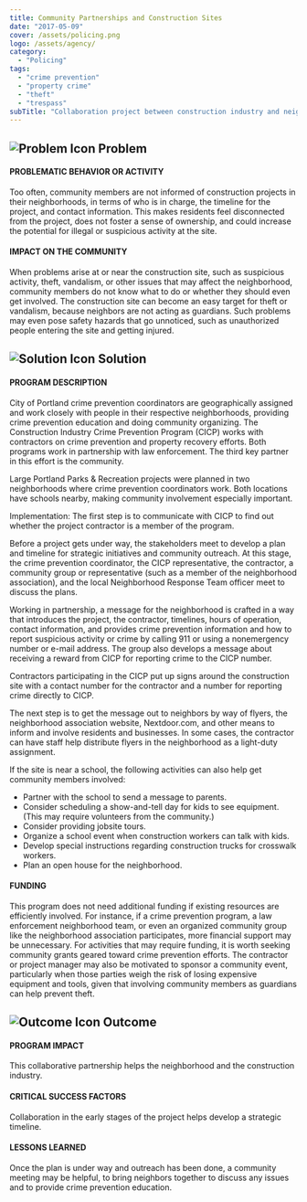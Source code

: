 ```yaml
---
title: Community Partnerships and Construction Sites
date: "2017-05-09"
cover: /assets/policing.png
logo: /assets/agency/
category:
  - "Policing"
tags:
  - "crime prevention"
  - "property crime"
  - "theft"
  - "trespass"
subTitle: "Collaboration project between construction industry and neighborhoods to reduce property crime at consturction sites."
---
```

## ![Problem Icon](https://github.com/google/material-design-icons/raw/master/alert/1x_web/ic_error_outline_black_48dp.png "Problem") Problem

#### PROBLEMATIC BEHAVIOR OR ACTIVITY

Too often, community members are not informed of construction projects in their neighborhoods, in terms of who is in charge, the timeline for the project, and contact information. This makes residents feel disconnected from the project, does not foster a sense of ownership, and could increase the potential for illegal or suspicious activity at the site.

#### IMPACT ON THE COMMUNITY

When problems arise at or near the construction site, such as suspicious activity, theft, vandalism, or other issues that may affect the neighborhood, community members do not know what to do or whether they should even get involved. The construction site can become an easy target for theft or vandalism, because neighbors are not acting as guardians. Such problems may even pose safety hazards that go unnoticed, such as unauthorized people entering the site and getting injured.

## ![Solution Icon](https://github.com/google/material-design-icons/raw/master/action/1x_web/ic_lightbulb_outline_black_48dp.png "Solution") Solution

#### PROGRAM DESCRIPTION

City of Portland crime prevention coordinators are geographically assigned and work closely with people in their respective neighborhoods, providing crime prevention education and doing community organizing. The Construction Industry Crime Prevention Program (CICP) works with contractors on crime prevention and property recovery efforts. Both programs work in partnership with law enforcement. The third key partner in this effort is the community.

Large Portland Parks & Recreation projects were planned in two neighborhoods where crime prevention coordinators work. Both locations have schools nearby, making community involvement especially important.

Implementation:
The first step is to communicate with CICP to find out whether the project contractor is a member of the program.

Before a project gets under way, the stakeholders meet to develop a plan and timeline for strategic initiatives and community outreach. At this stage, the crime prevention coordinator, the CICP representative, the contractor, a community group or representative (such as a member of the neighborhood association), and the local Neighborhood Response Team officer meet to discuss the plans.

Working in partnership, a message for the neighborhood is crafted in a way that introduces the project, the contractor, timelines, hours of operation, contact information, and provides crime prevention information and how to report suspicious activity or crime by calling 911 or using a nonemergency number or e-mail address. The group also develops a message about receiving a reward from CICP for reporting crime to the CICP number.

Contractors participating in the CICP put up signs around the construction site with a contact number for the contractor and a number for reporting crime directly to CICP.

The next step is to get the message out to neighbors by way of flyers, the neighborhood association website, Nextdoor.com, and other means to inform and involve residents and businesses. In some cases, the contractor can have staff help distribute flyers in the neighborhood as a light-duty assignment.

If the site is near a school, the following activities can also help get community members involved:

* Partner with the school to send a message to parents.
* Consider scheduling a show-and-tell day for kids to see equipment. (This may require volunteers from the community.)
* Consider providing jobsite tours.
* Organize a school event when construction workers can talk with kids.
*  Develop special instructions regarding construction trucks for crosswalk workers.
* Plan an open house for the neighborhood.

#### FUNDING

This program does not need additional funding if existing resources are efficiently involved. For instance, if a crime prevention program, a law enforcement neighborhood team, or even an organized community group like the neighborhood association participates, more financial support may be unnecessary. For activities that may require funding, it is worth seeking community grants geared toward crime prevention efforts. The contractor or project manager may also be motivated to sponsor a community event, particularly when those parties weigh the risk of losing expensive equipment and tools, given that involving community members as guardians can help prevent theft.

## ![Outcome Icon](https://github.com/google/material-design-icons/raw/master/action/1x_web/ic_view_list_black_48dp.png "Outcome") Outcome

#### PROGRAM IMPACT

This collaborative partnership helps the neighborhood and the construction industry.

#### CRITICAL SUCCESS FACTORS

Collaboration in the early stages of the project helps develop a strategic timeline.

#### LESSONS LEARNED

Once the plan is under way and outreach has been done, a community meeting may be helpful, to bring neighbors together to discuss any issues and to provide crime prevention education.
